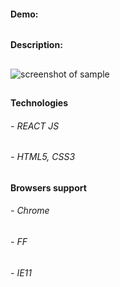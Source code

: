#### Demo:
###### 
##
#### Description: 
##
![screenshot of sample]()
##
#### Technologies
###### - REACT JS
###### - HTML5, CSS3
##
#### Browsers support
###### - Chrome
###### - FF
###### - IE11